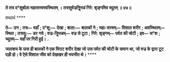 **ते तत्र द²शुर्बाला महासत्त्वमवस्थितम् ।** **तत्रसुर्वज्रनिॢभन्नं गिरे: शृङ्गमिव च्युतम् ॥ ४७॥** 

शब्दार्थ **** 

**ते—** **उन** **; तत्र—** **वहाँ** **; द²शु:—** **देखा** **; बाला:—** **बालकों ने** **; महा-सत्त्वम्—** **विशाल शरीर** **; अवस्थितम्—** **स्थित** **; तत्रसु:—** **डर** **गये** **; वज्र-निॢभन्नम्—** **वज्र से टूटा** **; गिरे: शृङ्गम्—** **पर्वत की चोटी** **; इव—** **स²श** **; च्युतम्—** **वहाँ पर गिरी हुई।** **.** 

**जलाशय के पास ही बालकों ने एक विराट शरीर देखा जो उस पर्वत की चोटी के समान** **था, जो वज्र के द्वारा टूट पड़ी हो। वे ऐसे विशाल जीव को देखखर ही भयभीत थे।** **** 